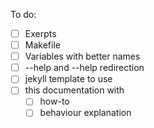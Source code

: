 To do:
- [ ] Exerpts
- [ ] Makefile
- [ ] Variables with better names
- [ ] --help and --help redirection
- [ ] jekyll template to use
- [ ] this documentation with
  - [ ] how-to
  - [ ] behaviour explanation

